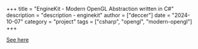 +++
title = "EngineKit - Modern OpenGL Abstraction written in C#"
description = "description - enginekit"
author = ["deccer"]
date = "2024-10-07"
category = "project"
tags = ["csharp", "opengl", "modern-opengl"]
+++

[See here](https://github.com/deccer/EngineKit)